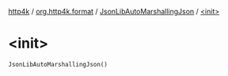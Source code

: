 [http4k](../../index.md) / [org.http4k.format](../index.md) / [JsonLibAutoMarshallingJson](index.md) / [&lt;init&gt;](./-init-.md)

# &lt;init&gt;

`JsonLibAutoMarshallingJson()`
